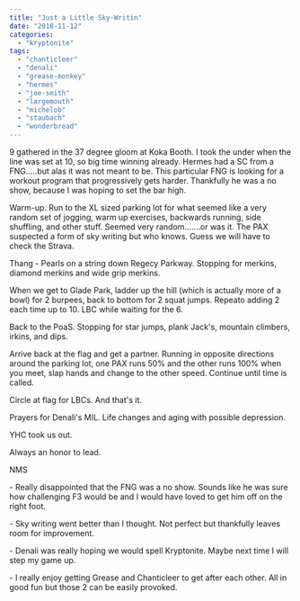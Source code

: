 ```yaml
---
title: "Just a Little Sky-Writin"
date: "2018-11-12"
categories: 
  - "kryptonite"
tags: 
  - "chanticleer"
  - "denali"
  - "grease-monkey"
  - "hermes"
  - "joe-smith"
  - "largemouth"
  - "michelob"
  - "staubach"
  - "wonderbread"
---
```


9 gathered in the 37 degree gloom at Koka Booth. I took the under when the line was set at 10, so big time winning already. Hermes had a SC from a FNG.....but alas it was not meant to be. This particular FNG is looking for a workout program that progressively gets harder. Thankfully he was a no show, because I was hoping to set the bar high.

Warm-up. Run to the XL sized parking lot for what seemed like a very random set of jogging, warm up exercises, backwards running, side shuffling, and other stuff. Seemed very random.......or was it. The PAX suspected a form of sky writing but who knows. Guess we will have to check the Strava.

Thang - Pearls on a string down Regecy Parkway. Stopping for merkins, diamond merkins and wide grip merkins.

When we get to Glade Park, ladder up the hill (which is actually more of a bowl) for 2 burpees, back to bottom for 2 squat jumps. Repeato adding 2 each time up to 10. LBC while waiting for the 6.

Back to the PoaS. Stopping for star jumps, plank Jack's, mountain climbers, irkins, and dips.

Arrive back at the flag and get a partner. Running in opposite directions around the parking lot, one PAX runs 50% and the other runs 100% when you meet, slap hands and change to the other speed. Continue until time is called.

Circle at flag for LBCs. And that's it.

Prayers for Denali's MIL. Life changes and aging with possible depression.

YHC took us out.

Always an honor to lead.

NMS

\- Really disappointed that the FNG was a no show. Sounds like he was sure how challenging F3 would be and I would have loved to get him off on the right foot.

\- Sky writing went better than I thought. Not perfect but thankfully leaves room for improvement.

\- Denali was really hoping we would spell Kryptonite. Maybe next time I will step my game up.

\- I really enjoy getting Grease and Chanticleer to get after each other. All in good fun but those 2 can be easily provoked.
